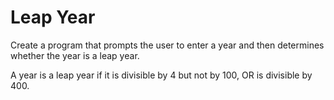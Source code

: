 Leap Year
=========

Create a program that prompts the user to enter a year and then determines whether the year is a leap year.

A year is a leap year if it is divisible by 4 but not by 100, OR is divisible by 400.
